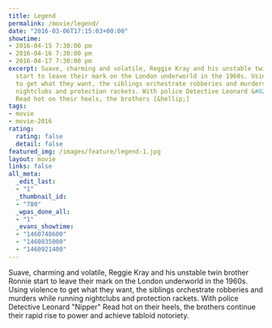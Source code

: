 ```yaml
---
title: Legend
permalink: /movie/legend/
date: "2016-03-06T17:15:03+00:00"
showtime:
- 2016-04-15 7:30:00 pm
- 2016-04-16 7:30:00 pm
- 2016-04-17 7:30:00 pm
excerpt: Suave, charming and volatile, Reggie Kray and his unstable twin brother Ronnie
  start to leave their mark on the London underworld in the 1960s. Using violence
  to get what they want, the siblings orchestrate robberies and murders while running
  nightclubs and protection rackets. With police Detective Leonard &#8220;Nipper&#8221;
  Read hot on their heels, the brothers [&hellip;]
tags:
- movie
- movie-2016
rating:
  rating: false
  detail: false
featured_img: /images/feature/legend-1.jpg
layout: movie
links: false
all_meta:
  _edit_last:
  - "1"
  _thumbnail_id:
  - "780"
  _wpas_done_all:
  - "1"
  _evans_showtime:
  - "1460748600"
  - "1460835000"
  - "1460921400"
---
```


Suave, charming and volatile, Reggie Kray and his unstable twin brother Ronnie start to leave their mark on the London underworld in the 1960s. Using violence to get what they want, the siblings orchestrate robberies and murders while running nightclubs and protection rackets. With police Detective Leonard "Nipper" Read hot on their heels, the brothers continue their rapid rise to power and achieve tabloid notoriety.